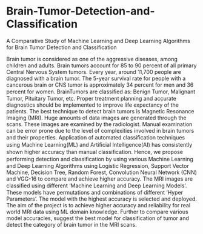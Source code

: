 # Brain-Tumor-Detection-and-Classification
A Comparative Study of Machine Learning and Deep Learning Algorithms for Brain Tumor Detection and Classification

Brain tumor is considered as one of the aggressive diseases, among children and adults. Brain tumors account for 85 to 90 percent of all primary Central Nervous System tumors. Every year, around 11,700 people are diagnosed with a brain tumor. The 5-year survival rate for people with a cancerous brain or CNS tumor is approximately 34 percent for men and 36 percent for women. BrainTumors are classiﬁed as: Benign Tumor, Malignant Tumor, Pituitary Tumor, etc. Proper treatment planning and accurate diagnostics should be implemented to improve life expectancy of the patients. The best technique to detect brain tumors is Magnetic Resonance Imaging (MRI). Huge amounts of data images are generated through the scans. These images are examined by the radiologist. Manual examination can be error prone due to the level of complexities involved in brain tumors and their properties. Application of automated classiﬁcation techniques using Machine Learning(ML) and Artiﬁcial Intelligence(AI) has consistently shown higher accuracy than manual classiﬁcation.
Hence, we propose performing detection and classiﬁcation by using various Machine Learning and Deep Learning Algorithms using Logistic Regression, Support Vector Machine, Decision Tree, Random Forest, Convolution Neural Network (CNN) and VGG-16 to compare and achieve higher accuracy. The MRI images are classiﬁed using different ‘Machine Learning and Deep Learning Models’. These models have permutations and combinations of different ‘Hyper Parameters’. The model with the highest accuracy is selected and deployed. The aim of the project is to achieve higher accuracy and reliability for real world MRI data using ML domain knowledge. Further to compare various model accuracies, suggest the best model for classification of tumor and detect the category of brain tumor in the MRI scans.
